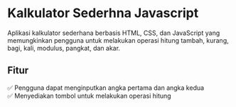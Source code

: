 # Kalkulator Sederhna Javascript
Aplikasi kalkulator sederhana berbasis HTML, CSS, dan JavaScript yang memungkinkan pengguna untuk melakukan operasi hitung tambah, kurang, bagi, kali, modulus, pangkat, dan akar.

## Fitur
✅ Pengguna dapat menginputkan angka pertama dan angka kedua  
✅ Menyediakan tombol untuk melakukan operasi hitung  
